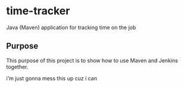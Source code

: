 # time-tracker
Java (Maven) application for tracking time on the job

## Purpose

This purpose of this project is to show how to use Maven and Jenkins together.

i'm just gonna mess this up cuz i can
